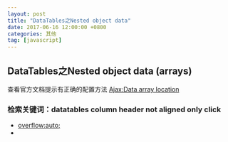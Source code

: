 ```yaml
---
layout: post
title: "DataTables之Nested object data"
date: 2017-06-16 12:00:00 +0800
categories: 其他
tag: [javascript]
---
```


## DataTables之Nested object data (arrays)
查看官方文档提示有正确的配置方法
[Ajax:Data array location](https://datatables.net/manual/ajax)


### 检索关键词：datatables column header not aligned only click

- [overflow:auto;](https://stackoverflow.com/questions/17237812/datatable-jquery-table-header-width-not-aligned-with-body-width)
- [](https://stackoverflow.com/questions/8607290/jquery-datatables-header-misaligned-with-vertical-scrolling)
